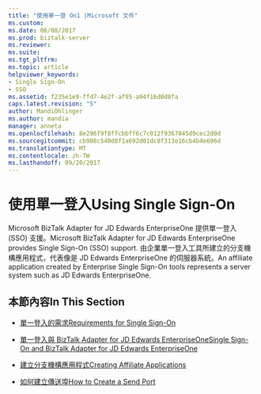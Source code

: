 ```yaml
---
title: "使用單一登 On1 |Microsoft 文件"
ms.custom: 
ms.date: 06/08/2017
ms.prod: biztalk-server
ms.reviewer: 
ms.suite: 
ms.tgt_pltfrm: 
ms.topic: article
helpviewer_keywords:
- Single Sign-On
- SSO
ms.assetid: f235e1e9-ffd7-4e2f-af95-a94f16d0d8fa
caps.latest.revision: "5"
author: MandiOhlinger
ms.author: mandia
manager: anneta
ms.openlocfilehash: 8e296f9f8ffcbbff6c7c012f9367045d9cec2d0d
ms.sourcegitcommit: cb908c540d8f1a692d01dc8f313e16cb4b4e696d
ms.translationtype: MT
ms.contentlocale: zh-TW
ms.lasthandoff: 09/20/2017
---
```

# <a name="using-single-sign-on"></a><span data-ttu-id="d8603-102">使用單一登入</span><span class="sxs-lookup"><span data-stu-id="d8603-102">Using Single Sign-On</span></span>
<span data-ttu-id="d8603-103">Microsoft BizTalk Adapter for JD Edwards EnterpriseOne 提供單一登入 (SSO) 支援。</span><span class="sxs-lookup"><span data-stu-id="d8603-103">Microsoft BizTalk Adapter for JD Edwards EnterpriseOne provides Single Sign-On (SSO) support.</span></span> <span data-ttu-id="d8603-104">由企業單一登入工具所建立的分支機構應用程式，代表像是 JD Edwards EnterpriseOne 的伺服器系統。</span><span class="sxs-lookup"><span data-stu-id="d8603-104">An affiliate application created by Enterprise Single Sign-On tools represents a server system such as JD Edwards EnterpriseOne.</span></span>  
  
## <a name="in-this-section"></a><span data-ttu-id="d8603-105">本節內容</span><span class="sxs-lookup"><span data-stu-id="d8603-105">In This Section</span></span>  
  
-   [<span data-ttu-id="d8603-106">單一登入的需求</span><span class="sxs-lookup"><span data-stu-id="d8603-106">Requirements for Single Sign-On</span></span>](../core/requirements-for-single-sign-on1.md)  
  
-   [<span data-ttu-id="d8603-107">單一登入與 BizTalk Adapter for JD Edwards EnterpriseOne</span><span class="sxs-lookup"><span data-stu-id="d8603-107">Single Sign-On and BizTalk Adapter for JD Edwards EnterpriseOne</span></span>](../core/single-sign-on-and-biztalk-adapter-for-jd-edwards-enterpriseone.md)  
  
-   [<span data-ttu-id="d8603-108">建立分支機構應用程式</span><span class="sxs-lookup"><span data-stu-id="d8603-108">Creating Affiliate Applications</span></span>](../core/creating-affiliate-applications4.md)  
  
-   [<span data-ttu-id="d8603-109">如何建立傳送埠</span><span class="sxs-lookup"><span data-stu-id="d8603-109">How to Create a Send Port</span></span>](../core/how-to-create-a-send-port1.md)